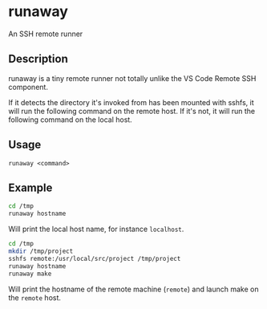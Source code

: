 # runaway
An SSH remote runner

## Description

runaway is a tiny remote runner not totally unlike the VS Code Remote SSH component.

If it detects the directory it's invoked from has been mounted with sshfs, it will run the following command on the remote host. If it's not, it will run the following command on the local host. 

## Usage

`runaway <command>`

## Example

```bash
cd /tmp
runaway hostname
```

Will print the local host name, for instance `localhost`.

```bash
cd /tmp
mkdir /tmp/project
sshfs remote:/usr/local/src/project /tmp/project
runaway hostname
runaway make
```

Will print the hostname of the remote machine (`remote`) and launch make on the `remote` host.